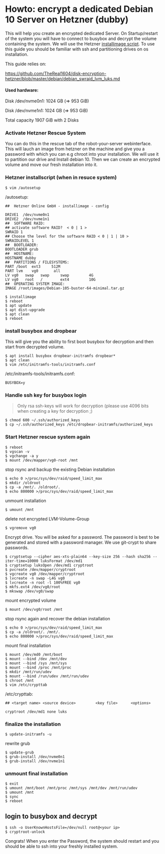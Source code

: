 # Howto: encrypt a dedicated Debian 10 Server on Hetzner (dubby)
This will help you create an encrypted dedicated Server. On Startup/restart of the system you will have to connect to busybox and decrypt the volume containing the system. We will use the Hetzner [installimage script](https://docs.hetzner.com/robot/dedicated-server/operating-systems/installimage/). To use this guide you should be familiar with ssh and partitioning drives on os installation.

This guide relies on:

https://github.com/TheReal1604/disk-encryption-hetzner/blob/master/debian/debian_swraid_lvm_luks.md

#### Used hardware:
   Disk /dev/nvme0n1: 1024 GB (=> 953 GiB) 

   Disk /dev/nvme1n1: 1024 GB (=> 953 GiB) 

   Total capacity 1907 GiB with 2 Disks

### Activate Hetzner Rescue System
You can do this in the rescue tab of the robot-your-server webinterface. This will lauch an image from hetzner on the machine and give you a password with which you can e.g chroot into your installation. We will use it to partition our drive and Install debian 10. Then we can create an encrypted volume and move our fresh installation into it.

### Hetzner installscript (when in resuce system)
```
$ vim /autosetup
```
/autosetup:
```
##  Hetzner Online GmbH - installimage - config

DRIVE1  /dev/nvme0n1
DRIVE2  /dev/nvme1n1
##  SOFTWARE RAID:
## activate software RAID?  < 0 | 1 >
SWRAID 1
## Choose the level for the software RAID < 0 | 1 | 10 >
SWRAIDLEVEL 1
##  BOOTLOADER:
BOOTLOADER grub
##  HOSTNAME:
HOSTNAME dubby
##  PARTITIONS / FILESYSTEMS:
PART /boot  ext3     512M
PART lvm    vg0       all
LV vg0   swap   swap     swap         4G
LV vg0   root   /        ext4         10G
##  OPERATING SYSTEM IMAGE:
IMAGE /root/images/Debian-105-buster-64-minimal.tar.gz
```
```
$ installimage
$ reboot
$ apt update
$ apt dist-upgrade
$ apt clean
$ reboot
```

### install busybox and dropbear
This will give you the ability to first boot busybox for decryption and then start from decrypted volume.

```
$ apt install busybox dropbear-initramfs dropbear*
$ apt clean
$ vim /etc/initramfs-tools/initramfs.conf
```
/etc/initramfs-tools/initramfs.conf:
```
BUSYBOX=y
```

### Handle ssh key for busybox login

>Only rsa ssh-keys will work for decryption (please use 4096 bits when creating a key for decryption ;)

```
$ chmod 600 ~/.ssh/authorized_keys
$ cp ~/.ssh/authorized_keys /etc/dropbear-initramfs/authorized_keys
```

### Start Hetzner rescue system again
```
$ reboot
$ vgscan -v
$ vgchange -a y
$ mount /dev/mapper/vg0-root /mnt
```
stop rsync and backup the existing Debian installation
```
$ echo 0 >/proc/sys/dev/raid/speed_limit_max
$ mkdir /oldroot
$ cp -a /mnt/. /oldroot/.
$ echo 800000 >/proc/sys/dev/raid/speed_limit_max
```
unmount installation
```
$ umount /mnt
```
delete not encrypted LVM-Volume-Group
```
$ vgremove vg0
```
Encrypt drive. You will be asked for a password. The password is best to be generated and stored with a password manager. We use git-crypt to share passwords.
```
$ cryptsetup --cipher aes-xts-plain64 --key-size 256 --hash sha256 --iter-time=10000 luksFormat /dev/md1
$ cryptsetup luksOpen /dev/md1 cryptroot
$ pvcreate /dev/mapper/cryptroot
$ vgcreate vg0 /dev/mapper/cryptroot
$ lvcreate -n swap -L4G vg0
$ lvcreate -n root -l 100%FREE vg0
$ mkfs.ext4 /dev/vg0/root
$ mkswap /dev/vg0/swap
```
mount encrypted volume
```
$ mount /dev/vg0/root /mnt
```
stop rsync again and recover the debian installation
```
$ echo 0 >/proc/sys/dev/raid/speed_limit_max
$ cp -a /oldroot/. /mnt/.
$ echo 800000 >/proc/sys/dev/raid/speed_limit_max
```
mount final installation
```
$ mount /dev/md0 /mnt/boot
$ mount --bind /dev /mnt/dev
$ mount --bind /sys /mnt/sys
$ mount --bind /proc /mnt/proc
$ mkdir /mnt/run/udev
$ mount --bind /run/udev /mnt/run/udev
$ chroot /mnt
$ vim /etc/crypttab
```
/etc/crypttab:
```
## <target name> <source device>         <key file>      <options>

cryptroot /dev/md1 none luks
```

### finalize the installation
```
$ update-initramfs -u
```
rewrite grub
```
$ update-grub
$ grub-install /dev/nvme0n1
$ grub-install /dev/nvme1n1
```

### unmount final installation
```
$ exit
$ umount /mnt/boot /mnt/proc /mnt/sys /mnt/dev /mnt/run/udev
$ umount /mnt
$ sync
$ reboot
```

## login to busybox and decrypt
```
$ ssh -o UserKnownHostsFile=/dev/null root@<your ip>
$ cryptroot-unlock
```
Congrats! When you enter the Password, the system should restart and you should be able to ssh into your freshly installed system.
